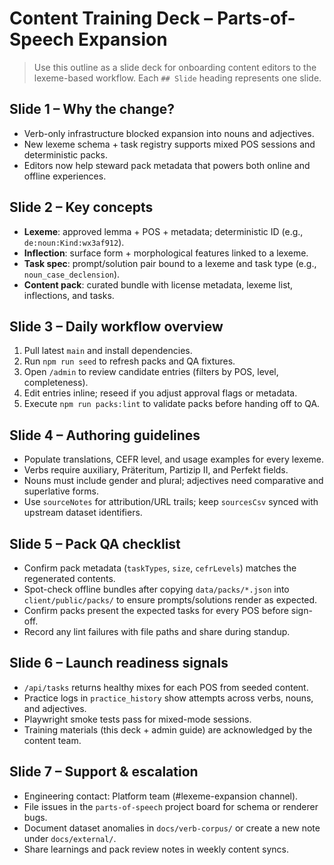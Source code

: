 # Content Training Deck – Parts-of-Speech Expansion

> Use this outline as a slide deck for onboarding content editors to the lexeme-based workflow. Each `## Slide` heading represents one slide.

## Slide 1 – Why the change?
- Verb-only infrastructure blocked expansion into nouns and adjectives.
- New lexeme schema + task registry supports mixed POS sessions and deterministic packs.
- Editors now help steward pack metadata that powers both online and offline experiences.

## Slide 2 – Key concepts
- **Lexeme**: approved lemma + POS + metadata; deterministic ID (e.g., `de:noun:Kind:wx3af912`).
- **Inflection**: surface form + morphological features linked to a lexeme.
- **Task spec**: prompt/solution pair bound to a lexeme and task type (e.g., `noun_case_declension`).
- **Content pack**: curated bundle with license metadata, lexeme list, inflections, and tasks.

## Slide 3 – Daily workflow overview
1. Pull latest `main` and install dependencies.
2. Run `npm run seed` to refresh packs and QA fixtures.
3. Open `/admin` to review candidate entries (filters by POS, level, completeness).
4. Edit entries inline; reseed if you adjust approval flags or metadata.
5. Execute `npm run packs:lint` to validate packs before handing off to QA.

## Slide 4 – Authoring guidelines
- Populate translations, CEFR level, and usage examples for every lexeme.
- Verbs require auxiliary, Präteritum, Partizip II, and Perfekt fields.
- Nouns must include gender and plural; adjectives need comparative and superlative forms.
- Use `sourceNotes` for attribution/URL trails; keep `sourcesCsv` synced with upstream dataset identifiers.

## Slide 5 – Pack QA checklist
- Confirm pack metadata (`taskTypes`, `size`, `cefrLevels`) matches the regenerated contents.
- Spot-check offline bundles after copying `data/packs/*.json` into `client/public/packs/` to ensure prompts/solutions render as expected.
- Confirm packs present the expected tasks for every POS before sign-off.
- Record any lint failures with file paths and share during standup.

## Slide 6 – Launch readiness signals
- `/api/tasks` returns healthy mixes for each POS from seeded content.
- Practice logs in `practice_history` show attempts across verbs, nouns, and adjectives.
- Playwright smoke tests pass for mixed-mode sessions.
- Training materials (this deck + admin guide) are acknowledged by the content team.

## Slide 7 – Support & escalation
- Engineering contact: Platform team (#lexeme-expansion channel).
- File issues in the `parts-of-speech` project board for schema or renderer bugs.
- Document dataset anomalies in `docs/verb-corpus/` or create a new note under `docs/external/`.
- Share learnings and pack review notes in weekly content syncs.
